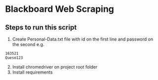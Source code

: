 # Blackboard Web Scraping
## Steps to run this script
1. Create Personal-Data.txt file with id on the first line and password on the second e.g.
```
163521
Queso123
```
2. Install chromedriver on project root folder
3. Install requirements
